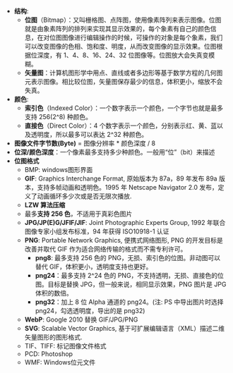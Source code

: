 - **结构**:
  - **位图**（Bitmap）：又叫栅格图、点阵图，使用像素阵列来表示图像。位图就是由象素阵列的排列来实现其显示效果的，每个象素有自己的颜色信息，在对位图图像进行编辑操作的时候，可操作的对象是每个象素，我们可以改变图像的色相、饱和度、明度，从而改变图像的显示效果。位图根据位深度，有 1、4、8、16、24、32 位图像等。位图放大会失真变模糊。
  - **矢量图**：计算机图形学中用点、直线或者多边形等基于数学方程的几何图元表示图像。相比较位图，矢量图保存最少的信息，体积更小，缩放不会失真。
- **颜色**:
  - **索引色**（Indexed Color）：一个数字表示一个颜色，一个字节也就是最多支持 256(2^8) 种颜色。
  - **直接色**（Direct Color）：4 个数字表示一个颜色，分别表示红、黄、蓝以及透明度，所以最多可以表达 2^32 种颜色。
- **图像文件字节数(Byte)** = 图像分辨率 \* 颜色深度 / 8
- **位深/颜色深度**：一个像素最多支持多少种颜色。一般用“位”（bit）来描述
- **位图格式**
  - BMP: windows图形界面
  - **GIF**: Graphics Interchange Format, 原始版本为 87a，89 年发布 89a 版本，支持多帧动画和透明色。1995 年 Netscape Navigator 2.0 发布，定义了动画循环多少次或是否无限次播放.
  - **LZW 算法压缩**
  - 最多**支持 256 色**，不适用于真彩色图片
  - **JPG/JP(E)G/JFIF/JIF**: Joint Photographic Experts Group, 1992 年联合图像专家小组发布标准，94 年获得 ISO10918-1 认证
  - **PNG**: Portable Network Graphics, 便携式网络图形, PNG 的开发目标是改善并取代 GIF 作为适合网络传输的格式而不需专利许可。
    - **png8**: 最多支持 256 色的 PNG，无损、索引色的位图。非动图可以替代 GIF，体积更小，透明度支持也更好。
    - **png24**：最多支持 2^24 色的 PNG，不支持透明，无损、直接色的位图。目标是替换 JPG，但一般来说，相同显示效果，PNG 图片是 JPG 体积的数倍。
    - **png32**：加上 8 位 Alpha 通道的 png24。(注: PS 中导出图片时选择 png24，勾选透明度，导出的是 png32)
  - **WebP**: Google 2010 替换 GIF/JPG/PNG
  - **SVG**: Scalable Vector Graphics, 基于可扩展编辑语言（XML）描述二维矢量图形的图形格式.
  - TIF、TIFF: 标记图像文件格式
  - PCD: Photoshop
  - WMF: Windows位元文件